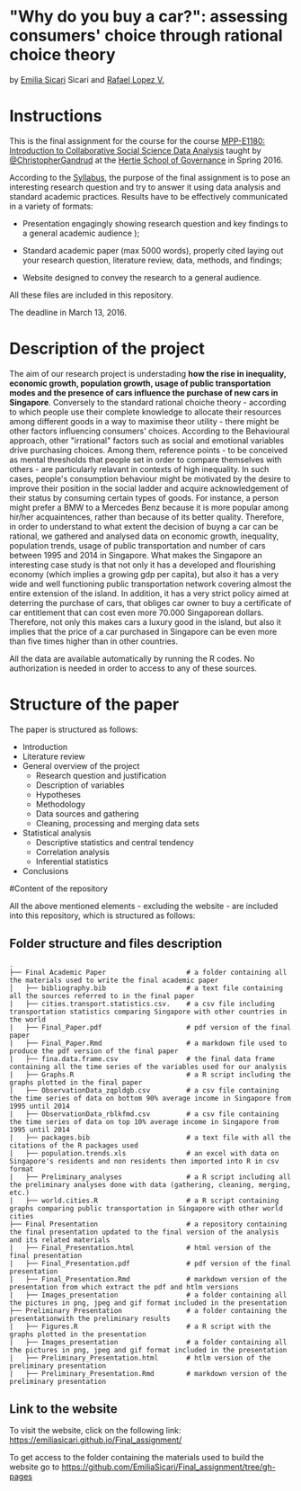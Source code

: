 # "Why do you buy a car?": assessing consumers' choice through rational choice theory
by <a href="https://github.com/EmiliaSicari">Emilia Sicari</a> Sicari</a> and <a href="https://github.com/rafalopezv">Rafael Lopez V.</a>

# Instructions
This is the final assignment for the course for the course <a href="https://github.com/HertieDataScience/SyllabusAndLectures" target="_blank">MPP-E1180: Introduction to Collaborative Social Science Data Analysis</a> taught by <a href="https://github.com/christophergandrud
" target="_blank">@ChristopherGandrud</a> at the <a href="https://hertie-school.berlin" target="_blank">Hertie School of Governance</a>  in Spring 2016.

According to the <a href="https://github.com/HertieDataScience/SyllabusAndLectures">Syllabus</a>, the purpose of the final assignment is to pose an interesting research question and try to answer it using data analysis and standard academic practices. Results have to be effectively communicated in a variety of formats:

- Presentation engagingly showing research question and key findings to a general academic audience );

- Standard academic paper (max 5000 words), properly cited laying out your research question, literature review, data, methods, and findings;

- Website designed to convey the research to a general audience.

All these files are included in this repository. 

The deadline in March 13, 2016. 

# Description of the project 

The aim of our research project is understading **how the rise in inequality, economic growth, population growth,  usage of public transportation modes and the presence of cars influence the purchase of new cars in Singapore**. 
Conversely to the standard rational choiche theory - according to which people use their complete knowledge to allocate their resources among different goods in a way to maximise theor utility - there might be other factors influencing consumers' choices. According to the Behavioural approach, other "irrational" factors such as social and emotional variables drive purchasing choices. Among them, reference points - to be conceived as mental thresholds that people set in order to compare themselves with others - are particularly relavant in contexts of high inequality. In such cases, people's consumption behaviour might be motivated by the desire to improve their position in the social ladder and acquire acknowledgement of their status by consuming certain types of goods. For instance, a person might prefer a BMW to a Mercedes Benz because it is more popular among hir/her acquaintences, rather than because of its better quality. 
Therefore, in order to understand to what extent the decision of buyng a car can be rational, we gathered and analysed data on economic growth, inequality, population trends, usage of public transportation and number of cars between 1995 and 2014 in Singapore. What makes the Singapore an interesting case study is that not only it has a developed and flourishing economy (which implies a growing gdp per capita), but also it has a very wide and well functioning public transportation network covering almost the entire extension of the island. In addition, it has a very strict policy aimed at deterring the purchase of cars, that obliges car owner to buy a certificate of car entitlement that can cost even more 70.000 Singaporean dollars. Therefore, not only this makes cars a luxury good in the island, but also it implies that the price of a car purchased in Singapore can be even more than five times higher than in other countries.

All the data are available automatically by running the R codes. No authorization is needed in order to access to any of these sources.

# Structure of the paper

The paper is structured as follows:
- Introduction
- Literature review
- General overview of the project
    + Research question and justification
    + Description of variables
    + Hypotheses
    + Methodology
    + Data sources and gathering
    + Cleaning, processing and merging data sets
- Statistical analysis
    + Descriptive statistics and central tendency
    + Correlation analysis
    + Inferential statistics
- Conclusions

#Content of the repository

All the above mentioned elements - excluding the website - are included into this repository, which is structured as follows:

## Folder structure and files description

    .
    ├── Final Academic Paper                    # a folder containing all the materials used to write the final academic paper
    │   ├── bibliography.bib                    # a text file containing all the sources referred to in the final paper
    |   ├── cities.transport.statistics.csv.    # a csv file including transportation statistics comparing Singapore with other countries in the world
    |   ├── Final_Paper.pdf                     # pdf version of the final paper 
    |   ├── Final_Paper.Rmd                     # a markdown file used to produce the pdf version of the final paper
    |   ├── fina.data.frame.csv                 # the final data frame containing all the time series of the variables used for our analysis
    |   ├── Graphs.R                            # a R script including the graphs plotted in the final paper
    |   ├── ObservationData_zqpldgb.csv         # a csv file containing the time series of data on bottom 90% average income in Singapore from 1995 until 2014    
    |   ├── ObservationData_rblkfmd.csv         # a csv file containing the time series of data on top 10% average income in Singapore from 1995 until 2014
    |   ├── packages.bib                        # a text file with all the citations of the R packages used
    |   ├── population.trends.xls               # an excel with data on Singapore's residents and non residents then imported into R in csv format
    |   ├── Preliminary_analyses                # a R script including all the preliminary analyses done with data (gathering, cleaning, merging, etc.)
    |   ├── world.cities.R                      # a R script containing graphs comparing public transportation in Singapore with other world cities   
    ├── Final Presentation                      # a repository containing the final presentation updated to the final version of the analysis and its related materials
    |   ├── Final_Presentation.html             # html version of the final presentation
    |   ├── Final_Presentation.pdf              # pdf version of the final presentation
    |   ├── Final_Presentation.Rmd              # markdown version of the presentation from which extract the pdf and htlm versions
    |   ├── Images_presentation                 # a folder containing all the pictures in png, jpeg and gif format included in the presentation
    ├── Preliminary Presentation                # a folder containing the presentationwith the preliminary results
    |   ├── Figures.R                           # a R script with the graphs plotted in the presentation
    |   ├── Images_presentation                 # a folder containing all the pictures in png, jpeg and gif format included in the presentation
    |   ├── Preliminary_Presentation.html       # htlm version of the preliminary presentation
    |   ├── Preliminary_Presentation.Rmd        # markdown version of the preliminary presentation
   
## Link to the website

To visit the website, click on the following link: https://emiliasicari.github.io/Final_assignment/

To get access to the folder containing the materials used to build the website go to https://github.com/EmiliaSicari/Final_assignment/tree/gh-pages
